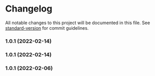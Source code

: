 # Changelog

All notable changes to this project will be documented in this file. See [standard-version](https://github.com/conventional-changelog/standard-version) for commit guidelines.

### 1.0.1 (2022-02-14)

### 1.0.1 (2022-02-14)

### 1.0.1 (2022-02-06)
